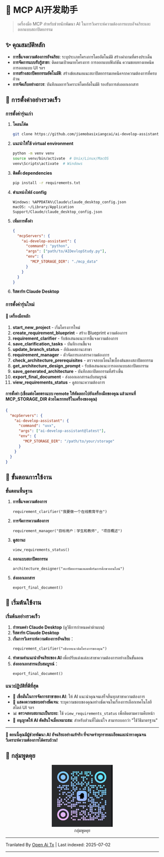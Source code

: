 # 🚀 MCP AI开发助手

> เครื่องมือ MCP สำหรับช่วยนักพัฒนา AI ในการวิเคราะห์ความต้องการแบบอัจฉริยะและออกแบบสถาปัตยกรรม

## ✨ คุณสมบัติหลัก

- **การชี้แจงความต้องการอัจฉริยะ**: ระบุประเภทโครงการโดยอัตโนมัติ สร้างคำถามที่ตรงประเด็น
- **การจัดการแบบรับรู้สาขา**: ติดตามเป้าหมายโครงการ การออกแบบฟังก์ชัน ความชอบทางเทคนิค การออกแบบ UI ฯลฯ
- **การสร้างสถาปัตยกรรมอัตโนมัติ**: สร้างข้อเสนอแนะสถาปัตยกรรมเทคนิคจากความต้องการที่ครบถ้วน
- **การจัดเก็บอย่างถาวร**: บันทึกผลการวิเคราะห์โดยอัตโนมัติ รองรับการส่งออกเอกสาร

## 📁 การตั้งค่าอย่างรวดเร็ว

### การตั้งค่ารุ่นเก่า
1. **โคลนโค้ด**
   ```bash
   git clone https://github.com/jiemobasixiangcai/ai-develop-assistant.git
   ```
2. **แนะนำให้ใช้ virtual environment**
   ```bash
   python -m venv venv
   source venv/bin/activate  # Unix/Linux/MacOS
   venv\Scripts\activate  # Windows
   ```
3. **ติดตั้ง dependencies**
   ```bash
   pip install -r requirements.txt
   ```

4. **ตำแหน่งไฟล์ config**
   ```
   Windows: %APPDATA%\Claude\claude_desktop_config.json
   macOS: ~/Library/Application Support/Claude/claude_desktop_config.json
   ```

5. **เพิ่มการตั้งค่า**
   ```json
   {
     "mcpServers": {
       "ai-develop-assistant": {
         "command": "python",
         "args": ["path/to/AIDevlopStudy.py"],
         "env": {
           "MCP_STORAGE_DIR": "./mcp_data"
         }
       }
     }
   }
   ```

3. **รีสตาร์ท Claude Desktop**

### การตั้งค่ารุ่นใหม่
#### 🔧 เครื่องมือหลัก
1. **start_new_project** - เริ่มโครงการใหม่
2. **create_requirement_blueprint** - สร้าง Blueprint ความต้องการ
3. **requirement_clarifier** - รับข้อเสนอแนะการชี้แจงความต้องการ
4. **save_clarification_tasks** - บันทึกงานชี้แจง
5. **update_branch_status** - อัปเดตสถานะสาขา
6. **requirement_manager** - ตัวจัดการเอกสารความต้องการ
7. **check_architecture_prerequisites** - ตรวจสอบเงื่อนไขเบื้องต้นของสถาปัตยกรรม
8. **get_architecture_design_prompt** - รับข้อเสนอแนะการออกแบบสถาปัตยกรรม
9. **save_generated_architecture** - บันทึกสถาปัตยกรรมที่สร้างขึ้น
10. **export_final_document** - ส่งออกเอกสารฉบับสมบูรณ์
11. **view_requirements_status** - ดูสถานะความต้องการ

#### การตั้งค่า (เชื่อมต่อโดยตรงแบบ remote ให้คัดลอกไปยังเครื่องมือของคุณ แล้วแทนที่ MCP_STORAGE_DIR ด้วยไดเรกทอรีในเครื่องของคุณ)
   ```json
   {
     "mcpServers": {
       "ai-develop-assistant": {
         "command": "uvx",
         "args": ["ai-develop-assistant@latest"],
         "env": {
           "MCP_STORAGE_DIR": "/path/to/your/storage"
         }
       }
     }
   }
   ```

## 🎯 ขั้นตอนการใช้งาน

### ขั้นตอนพื้นฐาน

1. **การชี้แจงความต้องการ**
   ```
   requirement_clarifier("我要做一个在线教育平台")
   ```

2. **การจัดการความต้องการ**
   ```
   requirement_manager("目标用户：学生和教师", "项目概述")
   ```

3. **ดูสถานะ**
   ```
   view_requirements_status()
   ```
4. **ออกแบบสถาปัตยกรรม**
   ```
   architecture_designer("สถาปัตยกรรมแพลตฟอร์มการศึกษาออนไลน์")
   ```

5. **ส่งออกเอกสาร**
   ```
   export_final_document()
   ```

## 🚀 เริ่มต้นใช้งาน

### เริ่มต้นอย่างรวดเร็ว
1. **กำหนดค่า Claude Desktop** (ดูวิธีการกำหนดค่าด้านบน)
2. **รีสตาร์ท Claude Desktop**
3. **เริ่มการวิเคราะห์ความต้องการอัจฉริยะ**：
   ```
   requirement_clarifier("อธิบายแนวคิดโครงการของคุณ")
   ```
4. **ทำตามคำแนะนำอัจฉริยะของ AI** เพื่อปรับแต่งแต่ละสาขาความต้องการอย่างเป็นขั้นตอน
5. **ส่งออกเอกสารฉบับสมบูรณ์**：
   ```
   export_final_document()
   ```

### แนวปฏิบัติที่ดีที่สุด
- 💬 **เชื่อมั่นในการจัดการสาขาของ AI**: ให้ AI แนะนำคุณจนเสร็จสิ้นทุกสาขาความต้องการ
- 🎯 **แสดงความชอบอย่างชัดเจน**: ระบุความชอบของคุณอย่างชัดเจนในเรื่องการเลือกเทคโนโลยี สไตล์ UI ฯลฯ
- 📊 **ตรวจสอบสถานะเป็นระยะ**: ใช้ `view_requirements_status` เพื่อติดตามความคืบหน้า
- 🤖 **อนุญาตให้ AI ตัดสินใจเมื่อเหมาะสม**: สำหรับส่วนที่ไม่แน่ใจ สามารถบอกว่า "ใช้วิธีมาตรฐาน"

---

**🎯 ตอนนี้คุณมีผู้ช่วยพัฒนา AI อัจฉริยะอย่างแท้จริง ที่จะจดจำทุกรายละเอียดและนำทางคุณจนวิเคราะห์ความต้องการได้ครบถ้วน!**

## 💬 กลุ่มพูดคุย

<div align="center">
<img src="https://raw.githubusercontent.com/jiemobasixiangcai/ai-develop-assistant/main/./assets/qr-code.jpg" width="200" alt="กลุ่มพูดคุย">
<br>
กลุ่มพูดคุย
</div>


---


Tranlated By [Open Ai Tx](https://github.com/OpenAiTx/OpenAiTx) | Last indexed: 2025-07-02


---